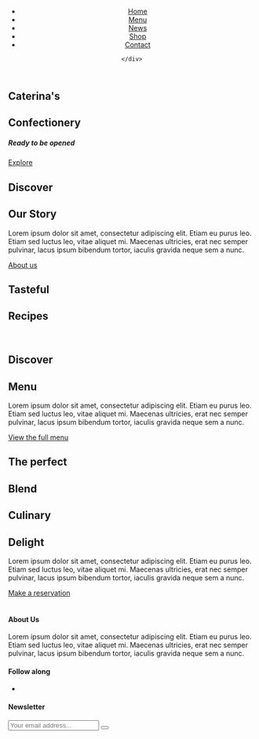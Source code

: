 <!DOCTYPE html>
<html lang="en">
<head>
    <meta charset="UTF-8">
    <meta name="viewport" content="width=device-width, user-scalable=no, initial-scale=1.0, maximum-scale=1.0, minimum-scale=1.0">
    <meta http-equiv="X-UA-Compatible" content="ie=edge">
    <title>Caterina's Confectionery</title>
    <!--Font awesome CDN-->
    <link rel="stylesheet" href="https://cdnjs.cloudflare.com/ajax/libs/font-awesome/5.11.2/css/all.min.css">
    <!--Scroll reveal CDN-->
    <script src="https://unpkg.com/scrollreveal"></script>
    <link rel="stylesheet" href="style.css">
</head>
<body>

  <header>
    <div class="container">
      <nav class="nav">
        <div class="menu-toggle">
          <i class="fas fa-bars"></i>
          <i class="fas fa-times"></i>
        </div>
        <a href="index.html" class="logo"><img src="Images/cat-logo.png" alt=""></a>
         <ul class="nav-list">
            <li class="nav-item"><a href="index.html" class="nav-link active">Home</a></li>
            <li class="nav-item "><a href="#" class="nav-link">Menu</a></li>
            <li class="nav-item"><a href="#" class="nav-link">News</a></li>
            <li class="nav-item"><a href="#" class="nav-link">Shop</a></li>
            <li class="nav-item"><a href="#" class="nav-link">Contact</a></li>
         </ul>
    </nav>

    </div>
  </header>
  <!--HEADER END-->

  <section class="hero" id="hero">
   <div class="container">
     <h2 class="sub-headline"><span class="first-letter">C</span>aterina's</h2>
     <h1 class="headline">Confectionery</h1>
     <div class="headline-description">
       <div class="seperator">
         <div class="line line-left"></div>
         <div class="stroopwafel"><i class="fas fa-stroopwafel"></i></div>
         <div class="line line-right"></div>
       </div>
       <div class="single-animation">
         <h5>Ready to be opened</h5>
         <a href="#" class="btn cta-btn">Explore</a>
       </div>
     </div>   
    </div>
  </section>
<!--HERO ENDS-->

 <section class="discover-our-story">
   <div class="container">
     <div class="restaurant-info">
       <div class="restaurant-description padding-right animate-left">
         <div class="global-headline">
          <h2 class="sub-headline"><span class="first-letter">D</span>iscover</h2>
          <h1 class="headline headline-dark">Our Story</h1>
          <div class="stroopwafel"><i class="fas fa-stroopwafel"></i></div>
         </div>
         <p>
          Lorem ipsum dolor sit amet, consectetur adipiscing elit. Etiam eu purus leo. Etiam sed luctus leo, vitae aliquet mi. Maecenas ultricies, erat nec semper pulvinar, lacus ipsum bibendum tortor, iaculis gravida neque sem a nunc.
         </p>
         <a href="#" class="btn body-btn">About us</a>
       </div>
       <div class="restaurant-info-img animate-right">
         <img src="Images/our-story-1.jpg" alt="">
       </div>
     </div>
   </div>
 </section>
<!--Discover our story ENDS-->

 <section class="tasteful-recipes between">
   <div class="container">
    <div class="global-headline">
      <div class="animate-top">
        <h2 class="sub-headline-dark"><span class="first-letter-dark">T</span>asteful</h2>
      </div>
      <div class="animate-bottom">
        <h1 class="headline">Recipes</h1>
      </div>
     </div>
   </div>
 </section>
<!--Tasteful recipes ENDS-->

 <section class="discover-our-menu">
   <div class="container">
     <div class="restaurant-info">
       <div class="image-group padding-right animate-left">
         <img src="Images/menu-group-1.jpg" alt="">
         <img src="Images/menu-group-2.jpg" alt="">
         <img src="Images/menu-group-3.jpg" alt="">
         <img src="Images/menu-group-4.jpg" alt="">         
       </div>
       <div class="restaurant-description animate-right">
        <div class="global-headline">
          <h2 class="sub-headline"><span class="first-letter">D</span>iscover</h2>
          <h1 class="headline headline-dark">Menu</h1>
          <div class="stroopwafel"><i class="fas fa-stroopwafel"></i></div>
         </div>
         <p>
          Lorem ipsum dolor sit amet, consectetur adipiscing elit. Etiam eu purus leo. Etiam sed luctus leo, vitae aliquet mi. Maecenas ultricies, erat nec semper pulvinar, lacus ipsum bibendum tortor, iaculis gravida neque sem a nunc.
         </p>
         <a href="#" class="btn body-btn">View the full menu</a>
       </div>
     </div>
   </div>
 </section>
 <!--Discover our menu ENDS-->

 <section class="perfect-blend between">
  <div class="container">
   <div class="global-headline">
     <div class="animate-top">
       <h2 class="sub-headline-dark"><span class="first-letter">T</span>he perfect</h2>
     </div>
     <div class="animate-bottom">
       <h1 class="headline">Blend</h1>
     </div>
    </div>
  </div>
</section>
<!--The Perfect Blend ENDS-->

<section class="culinary-delight">
  <div class="container">
    <div class="restaurant-info">
      <div class="restaurant-description padding-right animate-left">
        <div class="global-headline">
         <h2 class="sub-headline"><span class="first-letter">C</span>ulinary</h2>
         <h1 class="headline headline-dark">Delight</h1>
         <div class="stroopwafel"><i class="fas fa-stroopwafel"></i></div>
        </div>
        <p>
         Lorem ipsum dolor sit amet, consectetur adipiscing elit. Etiam eu purus leo. Etiam sed luctus leo, vitae aliquet mi. Maecenas ultricies, erat nec semper pulvinar, lacus ipsum bibendum tortor, iaculis gravida neque sem a nunc.
        </p>
        <a href="#" class="btn body-btn">Make a reservation</a>
      </div>
      <div class="image-group animate-right">
        <img class="animate-top" src="Images/delight-group-1.jpg" alt="">
        <img class="animate-bottom" src="Images/delight-group-2.jpg" alt="">
      </div>
    </div>
  </div>
</section>
<!--Culinary delight ENDS-->

<footer>
  <div class="container">
    <div class="back-to-top">
      <a href="#hero"><i class="fas fa-chevron-up"></i></a>
    </div>
    <div class="footer-content">
      <div class="footer-content-about animate-top">
        <h4>About Us</h4>
        <div class="stroopwafel"><i class="fas fa-stroopwafel"></i></div>
        <p>
          Lorem ipsum dolor sit amet, consectetur adipiscing elit. Etiam eu purus leo. Etiam sed luctus leo, vitae aliquet mi. Maecenas ultricies, erat nec semper pulvinar, lacus ipsum bibendum tortor, iaculis gravida neque sem a nunc.
         </p>
      </div>
      <div class="footer-content-divider animate-bottom">
        <div class="social-media">
          <h4>Follow along</h4>
          <ul class="social-icons">
            <li>
              <a href="#"><i class="fab fa-twitter"></i></a>
              <a href="#"><i class="fab fa-facebook-square"></i></a>
              <a href="#"><i class="fab fa-pinterest"></i></a>
              <a href="#"><i class="fab fa-linkedin-in"></i></a>
              <a href="#"><i class="fab fa-tripadvisor"></i></a>
            </li>
          </ul>
        </div>
        <div class="newsletter-container">
          <h4>Newsletter</h4>
          <form action="" class="newsletter-form">
            <input type="text" class="newsletter-input" placeholder="Your email address...">
            <button class="newsletter-btn" type="submit">
              <i class="fas fa-envelope"></i>
            </button>
          </form>
        </div>
      </div>
    </div>
  </div>
</footer>
<!--FOOTER ENDS-->

<script src="main.js"></script>
</body>
</html>

